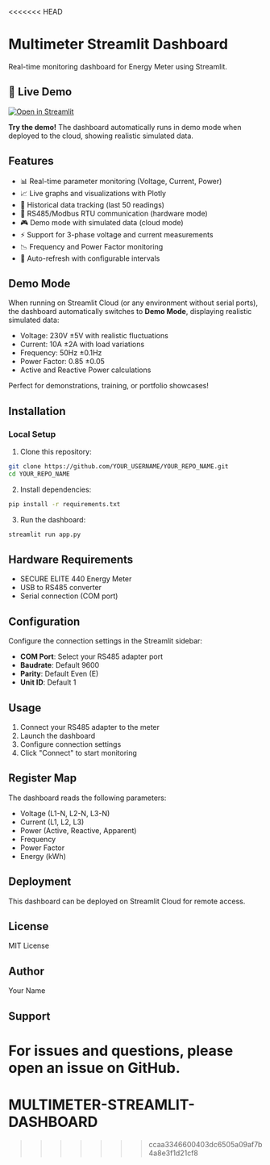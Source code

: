 <<<<<<< HEAD
# Multimeter Streamlit Dashboard

Real-time monitoring dashboard for Energy Meter using Streamlit.

## 🌟 Live Demo

[![Open in Streamlit](https://static.streamlit.io/badges/streamlit_badge_black_white.svg)](https://your-app-name.streamlit.app)

**Try the demo!** The dashboard automatically runs in demo mode when deployed to the cloud, showing realistic simulated data.

## Features

- 📊 Real-time parameter monitoring (Voltage, Current, Power)
- 📈 Live graphs and visualizations with Plotly
- 💾 Historical data tracking (last 50 readings)
- 🔌 RS485/Modbus RTU communication (hardware mode)
- 🎮 Demo mode with simulated data (cloud mode)
- ⚡ Support for 3-phase voltage and current measurements
- 📉 Frequency and Power Factor monitoring
- 🔄 Auto-refresh with configurable intervals

## Demo Mode

When running on Streamlit Cloud (or any environment without serial ports), the dashboard automatically switches to **Demo Mode**, displaying realistic simulated data:

- Voltage: 230V ±5V with realistic fluctuations
- Current: 10A ±2A with load variations  
- Frequency: 50Hz ±0.1Hz
- Power Factor: 0.85 ±0.05
- Active and Reactive Power calculations

Perfect for demonstrations, training, or portfolio showcases!

## Installation

### Local Setup

1. Clone this repository:
```bash
git clone https://github.com/YOUR_USERNAME/YOUR_REPO_NAME.git
cd YOUR_REPO_NAME
```

2. Install dependencies:
```bash
pip install -r requirements.txt
```

3. Run the dashboard:
```bash
streamlit run app.py
```

## Hardware Requirements

- SECURE ELITE 440 Energy Meter
- USB to RS485 converter
- Serial connection (COM port)

## Configuration

Configure the connection settings in the Streamlit sidebar:
- **COM Port**: Select your RS485 adapter port
- **Baudrate**: Default 9600
- **Parity**: Default Even (E)
- **Unit ID**: Default 1

## Usage

1. Connect your RS485 adapter to the meter
2. Launch the dashboard
3. Configure connection settings
4. Click "Connect" to start monitoring

## Register Map

The dashboard reads the following parameters:
- Voltage (L1-N, L2-N, L3-N)
- Current (L1, L2, L3)
- Power (Active, Reactive, Apparent)
- Frequency
- Power Factor
- Energy (kWh)

## Deployment

This dashboard can be deployed on Streamlit Cloud for remote access.

## License

MIT License

## Author

Your Name

## Support

For issues and questions, please open an issue on GitHub.
=======
# MULTIMETER-STREAMLIT-DASHBOARD
>>>>>>> ccaa3346600403dc6505a09af7b4a8e3f1d21cf8
